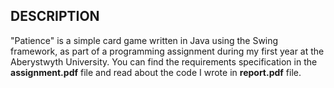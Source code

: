 ## DESCRIPTION

"Patience" is a simple card game written in Java using the Swing framework, as part
of a programming assignment during my first year at the Aberystwyth University.
You can find the requirements specification in the **assignment.pdf** file and
read about the code I wrote in **report.pdf** file.
